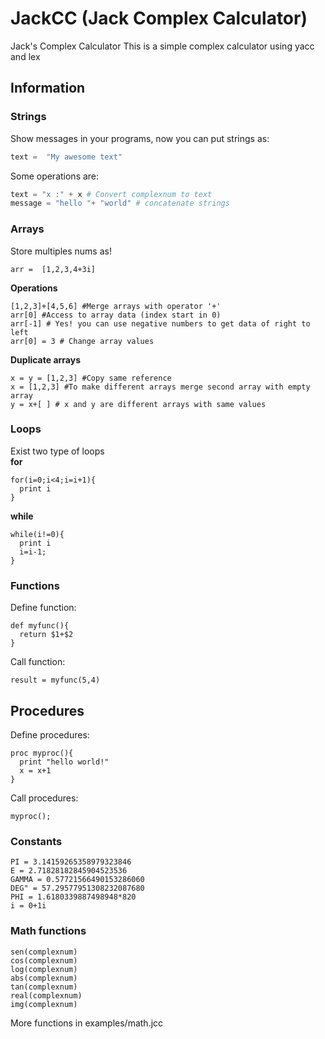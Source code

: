 # JackCC (Jack Complex Calculator)
Jack's Complex Calculator
This is a simple complex calculator using yacc and lex
## Information
### Strings
Show messages in your programs, now  you can put strings as:
```python
text =  "My awesome text"
```
Some operations are:
```python
text = "x :" + x # Convert complexnum to text
message = "hello "+ "world" # concatenate strings
```
### Arrays
Store multiples nums as!
```
arr =  [1,2,3,4+3i]
```
**Operations**
```
[1,2,3]+[4,5,6] #Merge arrays with operator '+'
arr[0] #Access to array data (index start in 0)
arr[-1] # Yes! you can use negative numbers to get data of right to left
arr[0] = 3 # Change array values 
```
**Duplicate arrays**
```
x = y = [1,2,3] #Copy same reference
x = [1,2,3] #To make different arrays merge second array with empty array
y = x+[ ] # x and y are different arrays with same values
```
### Loops
Exist two type of loops  
**for**
```
for(i=0;i<4;i=i+1){
  print i
}
```
**while**
```
while(i!=0){
  print i
  i=i-1;
}
```
### Functions
Define function:
```
def myfunc(){
  return $1+$2
}
```
Call function:
```
result = myfunc(5,4)
```
## Procedures
Define procedures:
```
proc myproc(){
  print "hello world!"
  x = x+1
}
```
Call procedures:
```
myproc();
```
### Constants
```
PI = 3.14159265358979323846
E = 2.71828182845904523536
GAMMA = 0.57721566490153286060
DEG" = 57.29577951308232087680
PHI = 1.6180339887498948*820
i = 0+1i
```
### Math functions
```
sen(complexnum)
cos(complexnum)
log(complexnum)
abs(complexnum)
tan(complexnum)
real(complexnum)
img(complexnum)
```
More functions in examples/math.jcc
